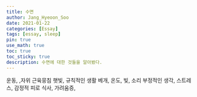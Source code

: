 ```yaml
---
title: 수면
author: Jang_Hyeoon_Soo
date: 2021-01-22
categories: [Essay]
tags: [essay, sleep]
pin: true
use_math: true
toc: true
toc_sticky: true
description: 수면에 대한 것들을 알아봤다.
---
```


운동, ,자위 근육뭉침
햇빛, 규칙적인 생활
베개, 온도, 빛, 소리
부정적인 생각, 스트레스, 감정적 피로
식사, 가려움증,
